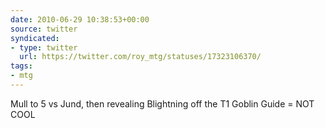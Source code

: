 ```yaml
---
date: 2010-06-29 10:38:53+00:00
source: twitter
syndicated:
- type: twitter
  url: https://twitter.com/roy_mtg/statuses/17323106370/
tags:
- mtg
---
```


Mull to 5 vs Jund, then revealing Blightning off the T1 Goblin Guide = NOT COOL